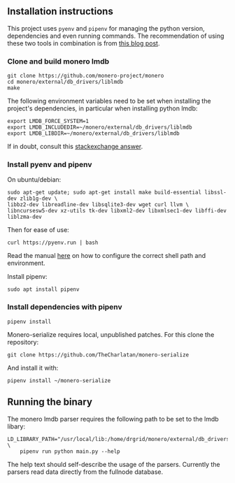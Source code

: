 ## Installation instructions

This project uses `pyenv` and `pipenv` for managing the python version,
dependencies and even running commands. The recommendation of using these two
tools in combination is from [this blog post](https://gioele.io/pyenv-pipenv).

### Clone and build monero lmdb

```
git clone https://github.com/monero-project/monero
cd monero/external/db_drivers/liblmdb
make
```

The following environment variables need to be set when installing the
project's dependencies, in particular when installing python lmdb:

```
export LMDB_FORCE_SYSTEM=1
export LMDB_INCLUDEDIR=~/monero/external/db_drivers/liblmdb
export LMDB_LIBDIR=~/monero/external/db_drivers/liblmdb
```

If in doubt, consult this [stackexchange
answer](https://monero.stackexchange.com/questions/12234/python-lmdb-version-mismatch).

### Install pyenv and pipenv

On ubuntu/debian:

```
sudo apt-get update; sudo apt-get install make build-essential libssl-dev zlib1g-dev \
libbz2-dev libreadline-dev libsqlite3-dev wget curl llvm \
libncursesw5-dev xz-utils tk-dev libxml2-dev libxmlsec1-dev libffi-dev liblzma-dev
```

Then for ease of use: 

```
curl https://pyenv.run | bash
```

Read the manual [here](https://github.com/pyenv/pyenv#basic-github-checkout) on
how to configure the correct shell path and environment.

Install pipenv:

```
sudo apt install pipenv
```

### Install dependencies with pipenv

```
pipenv install 
```

Monero-serialize requires local, unpublished patches. For this clone the
repository:

```
git clone https://github.com/TheCharlatan/monero-serialize
```

And install it with:

```
pipenv install ~/monero-serialize
```

## Running the binary

The monero lmdb parser requires the following path to be set to the lmdb
libary:

```
LD_LIBRARY_PATH="/usr/local/lib:/home/drgrid/monero/external/db_drivers/liblmdb" \
    pipenv run python main.py --help
```

The help text should self-describe the usage of the parsers. Currently the
parsers read data directly from the fullnode database.



